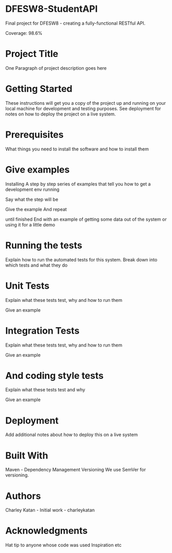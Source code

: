 # DFESW8-StudentAPI
Final project for DFESW8 - creating a fully-functional RESTful API.

Coverage: 98.6%

# Project Title
One Paragraph of project description goes here

# Getting Started
These instructions will get you a copy of the project up and running on your local machine for development and testing purposes. See deployment for notes on how to deploy the project on a live system.

# Prerequisites
What things you need to install the software and how to install them

# Give examples
Installing
A step by step series of examples that tell you how to get a development env running

Say what the step will be

Give the example
And repeat

until finished
End with an example of getting some data out of the system or using it for a little demo

# Running the tests
Explain how to run the automated tests for this system. Break down into which tests and what they do

# Unit Tests
Explain what these tests test, why and how to run them

Give an example
# Integration Tests
Explain what these tests test, why and how to run them

Give an example
# And coding style tests
Explain what these tests test and why

Give an example
# Deployment
Add additional notes about how to deploy this on a live system

# Built With
Maven - Dependency Management
Versioning
We use SemVer for versioning.

# Authors
Charley Katan - Initial work - charleykatan

# Acknowledgments
Hat tip to anyone whose code was used
Inspiration
etc
